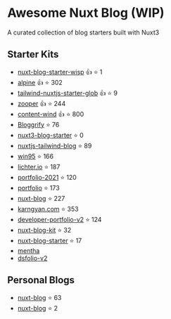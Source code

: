# Awesome Nuxt Blog (WIP)
A curated collection of blog starters built with Nuxt3

## Starter Kits
- [nuxt-blog-starter-wisp](https://github.com/Wisp-CMS/nuxt-blog-starter-wisp) :+1: :star: 1 
- [alpine](https://github.com/nuxt-themes/alpine) :+1: :star: 302
- [tailwind-nuxtjs-starter-glob](https://github.com/narasimhajupally/tailwind-nuxtjs-starter-blog) :+1: :star: 9
- [zooper](https://github.com/fayazara/zooper) :+1: :star: 244
- [content-wind](https://github.com/Atinux/content-wind) :+1: :star: 800
- [Bloggrify](https://github.com/bloggrify/bloggrify) :star: 76
- [nuxt3-blog-starter](https://github.com/phpjscoding/nuxt3-blog-starter) :star: 0
- [nuxtjs-tailwind-blog](https://github.com/mdrathik/nuxtjs-tailwind-blog) :star: 89
- [win95](https://github.com/DonChiaQE/win95) :star: 166
- [lichter.io](https://github.com/manniL/lichter.io) :star: 187
- [portfolio-2021](https://github.com/claudiabdm/portfolio-2021) :star: 120
- [portfolio](https://github.com/logotip4ik/portfolio) :star: 173
- [nuxt-blog](https://github.com/nurRiyad/nuxt-blog) :star: 227
- [karngyan.com](https://github.com/karngyan/karngyan.com) :star: 353
- [developer-portfolio-v2](https://github.com/alexdeploy/developer-portfolio-v2) :star: 124
- [nuxt-blog-kit](https://github.com/canopas/nuxt-blog-kit) :star: 32
- [nuxt-blog-starter](https://github.com/connorrothschild/nuxt-blog-starter) :star: 17
- [mentha](https://github.com/howbizarre/mentha)
- [dsfolio-v2](https://github.com/dsbalico/dsfolio-v2)


## Personal Blogs
- [nuxt-blog](https://github.com/chansee97/nuxt-blog) :star: 63
- [nuxt-blog](https://github.com/redfrogsss/nuxt-blog) :star: 2
